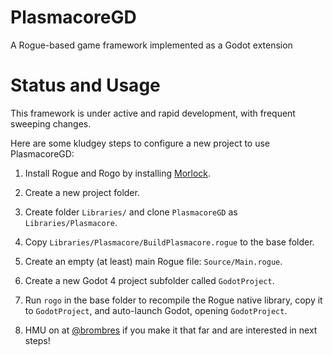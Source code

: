 # PlasmacoreGD
A Rogue-based game framework implemented as a Godot extension

# Status and Usage
This framework is under active and rapid development, with frequent sweeping changes.

Here are some kludgey steps to configure a new project to use PlasmacoreGD:

1. Install Rogue and Rogo by installing [Morlock](https://morlock.sh).

2. Create a new project folder.

3. Create folder `Libraries/` and clone `PlasmacoreGD` as `Libraries/Plasmacore`.

4. Copy `Libraries/Plasmacore/BuildPlasmacore.rogue` to the base folder.

5. Create an empty (at least) main Rogue file: `Source/Main.rogue`.

6. Create a new Godot 4 project subfolder called `GodotProject`.

7. Run `rogo` in the base folder to recompile the Rogue native library, copy it to `GodotProject`, and auto-launch Godot, opening `GodotProject`.

8. HMU on at [@brombres](https://x.com/brombres) if you make it that far and are interested in next steps!

